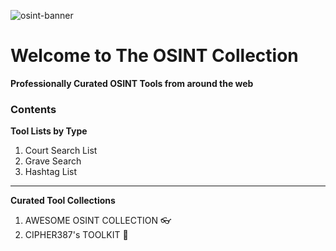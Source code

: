 
![osint-banner](https://github.com/chatala1/OSINT-KIT/assets/16328550/f2addaaf-c977-4b5a-8881-88c4081640ed)

# Welcome to The OSINT Collection
**Professionally Curated OSINT Tools from around the web**

### Contents

**Tool Lists by Type**
1. Court Search List
2. Grave Search
3. Hashtag List
---

**Curated Tool Collections**
1. AWESOME OSINT COLLECTION 👓
2. CIPHER387's TOOLKIT 👾
